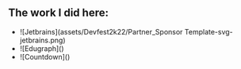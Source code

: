 ## The work I did here:
<ul>
<li> ![Jetbrains](assets/Devfest2k22/Partner_Sponsor Template-svg-jetbrains.png) </li>
<li> ![Edugraph]() </li>
<li> ![Countdown]() </li>
</ul>

